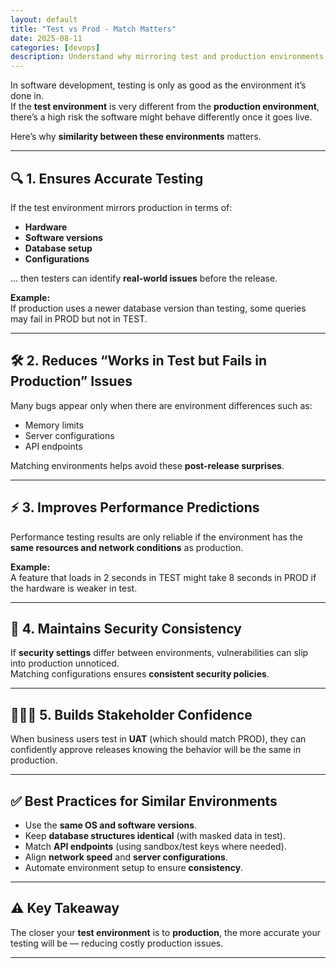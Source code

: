 ```yaml
---
layout: default
title: "Test vs Prod - Match Matters"
date: 2025-08-11
categories: [devops]
description: Understand why mirroring test and production environments is critical to ensuring flawless releases.
---
```


In software development, testing is only as good as the environment it’s done in.  
If the **test environment** is very different from the **production environment**, there’s a high risk the software might behave differently once it goes live.

Here’s why **similarity between these environments** matters. 

---

## 🔍 1. Ensures Accurate Testing
If the test environment mirrors production in terms of:
- **Hardware**
- **Software versions**
- **Database setup**
- **Configurations**

… then testers can identify **real-world issues** before the release.

**Example:**  
If production uses a newer database version than testing, some queries may fail in PROD but not in TEST.

---

## 🛠️ 2. Reduces “Works in Test but Fails in Production” Issues
Many bugs appear only when there are environment differences such as:
- Memory limits  
- Server configurations  
- API endpoints  

Matching environments helps avoid these **post-release surprises**.

---

## ⚡ 3. Improves Performance Predictions
Performance testing results are only reliable if the environment has the **same resources and network conditions** as production.

**Example:**  
A feature that loads in 2 seconds in TEST might take 8 seconds in PROD if the hardware is weaker in test.

---

## 🔐 4. Maintains Security Consistency
If **security settings** differ between environments, vulnerabilities can slip into production unnoticed.  
Matching configurations ensures **consistent security policies**.

---

## 🧑‍🤝‍🧑 5. Builds Stakeholder Confidence
When business users test in **UAT** (which should match PROD), they can confidently approve releases knowing the behavior will be the same in production.

---

## ✅ Best Practices for Similar Environments
- Use the **same OS and software versions**.  
- Keep **database structures identical** (with masked data in test).  
- Match **API endpoints** (using sandbox/test keys where needed).  
- Align **network speed** and **server configurations**.  
- Automate environment setup to ensure **consistency**.

---

## ⚠️ Key Takeaway
The closer your **test environment** is to **production**, the more accurate your testing will be — reducing costly production issues.

---
